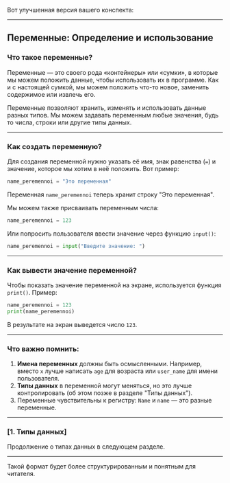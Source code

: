 Вот улучшенная версия вашего конспекта:

---

## Переменные: Определение и использование

### Что такое переменные?

Переменные — это своего рода «контейнеры» или «сумки», в которые мы можем положить данные, чтобы использовать их в программе. Как и с настоящей сумкой, мы можем положить что-то новое, заменить содержимое или извлечь его.

Переменные позволяют хранить, изменять и использовать данные разных типов. Мы можем задавать переменным любые значения, будь то числа, строки или другие типы данных.

---

### Как создать переменную?

Для создания переменной нужно указать её имя, знак равенства (`=`) и значение, которое мы хотим в неё положить. Вот пример:

```python
name_peremennoi = "Это переменная"
```

Переменная `name_peremennoi` теперь хранит строку "Это переменная".

Мы можем также присваивать переменным числа:

```python
name_peremennoi = 123
```

Или попросить пользователя ввести значение через функцию `input()`:

```python
name_peremennoi = input("Введите значение: ")
```

---

### Как вывести значение переменной?

Чтобы показать значение переменной на экране, используется функция `print()`. Пример:

```python
name_peremennoi = 123
print(name_peremennoi)
```

В результате на экран выведется число `123`.

---

### Что важно помнить:

1. **Имена переменных** должны быть осмысленными. Например, вместо `x` лучше написать `age` для возраста или `user_name` для имени пользователя.
2. **Типы данных** в переменной могут меняться, но это лучше контролировать (об этом позже в разделе "Типы данных").
3. Переменные чувствительны к регистру: `Name` и `name` — это разные переменные.

---

### [1. Типы данных]

Продолжение о типах данных в следующем разделе.

---

Такой формат будет более структурированным и понятным для читателя.